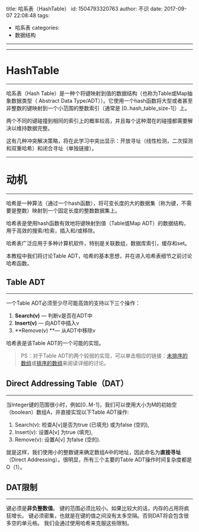 title: 哈系表（HashTable）
id: 1504793320763
author: 不识
date: 2017-09-07 22:08:48
tags:
  - 哈系表
categories:
  - 数据结构
---
***
#  HashTable
***
哈系表（Hash Table）是一种个将键映射到值的数据结构（也称为Table或Map抽象数据类型（ Abstract Data Type/ADT））。它使用一个hash函数将大型或者甚至非整数的键映射到一个小范围的整数索引（通常是 [0..hash_table_size-1]）上。

两个不同的键碰撞到相同的索引上的概率较高，并且每个这种潜在的碰撞都需要解决以维持数据完整。

这有几种冲突解决策略，将在此学习中突出显示：开放寻址（线性检测，二次探测和双重哈希）和闭合寻址（单独链接）。

***
#  动机
***
哈希是一种算法（通过一个hash函数），将可变长度的大的数据集（称为键，不需要是整数）映射到一个固定长度的整数数据集上。

哈希表是使用hash函数有效地将键映射到值（Table或Map ADT）的数据结构，用于高效的搜索/检索，插入和/或移除。

哈希表广泛应用于多种计算机软件，特别是关联数组，数据库索引，缓存和set。

本教程中我们将讨论Table ADT，哈希的基本思想，并在进入哈希表细节之前讨论哈希函数。

## Table ADT
***
一个Table ADT必须至少尽可能高效的支持以下三个操作：
1. **Search(v)** — 判断v是否在ADT中
2. **Insert(v)** — 向ADT中插入v
3. **Remove(v) **— 从ADT中移除v

哈希表是该Table ADT的一个可能的实现。
> PS：对于Table ADT的两个较弱的实现，可以单击相应的链接：[未排序的数组]()或[排序的数组]()来阅读详细的讨论。

## Direct Addressing Table（DAT）
***
当Integer键的范围很小时，例如[0..M-1]，我们可以使用大小为M的初始空（boolean）数组A，并直接实现以下Table ADT操作:
1. Search(v): 检查A[v]是否为true (已填充) 或为false (空的),
2. Insert(v): 设置A[v] 为true (填充),
3. Remove(v): 设置A[v] 为false (空的).

就是这样，我们使用小的整数键来确定数组A中的地址，因此命名为**直接寻址**（Direct Addressing）。很明显，所有三个主要的Table ADT操作时间复杂度都是O（1）。

## DAT限制
***
键必须是**非负整数值**。
键的范围必须比较小。如果比较大的话，内存的占用将疯狂增长。
键必须密集，也就是在键的值之间没有太多空隔。否则DAT将会包含很多空的单元格。
我们会通过使用哈希来克服这些限制。
